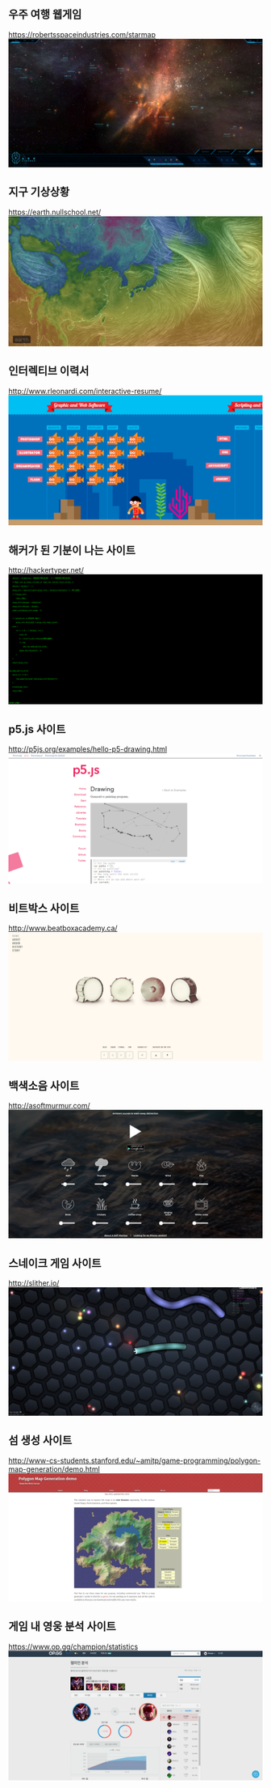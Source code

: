 ## 우주 여행 웹게임
https://robertsspaceindustries.com/starmap  
![](images/1.png)  

## 지구 기상상황
https://earth.nullschool.net/  
![](images/2.png)  

## 인터렉티브 이력서
http://www.rleonardi.com/interactive-resume/  
![](images/3.png)  

## 해커가 된 기분이 나는 사이트
http://hackertyper.net/  
![](images/4.png)  

## p5.js 사이트
http://p5js.org/examples/hello-p5-drawing.html  
![](images/5.png)  

## 비트박스 사이트
http://www.beatboxacademy.ca/  
![](images/6.png)  

## 백색소음 사이트
http://asoftmurmur.com/  
![](images/7.png)  

## 스네이크 게임 사이트
http://slither.io/  
![](images/8.png)  

## 섬 생성 사이트
http://www-cs-students.stanford.edu/~amitp/game-programming/polygon-map-generation/demo.html  
![](images/9.png)  

## 게임 내 영웅 분석 사이트
https://www.op.gg/champion/statistics  
![](images/10.png)  
